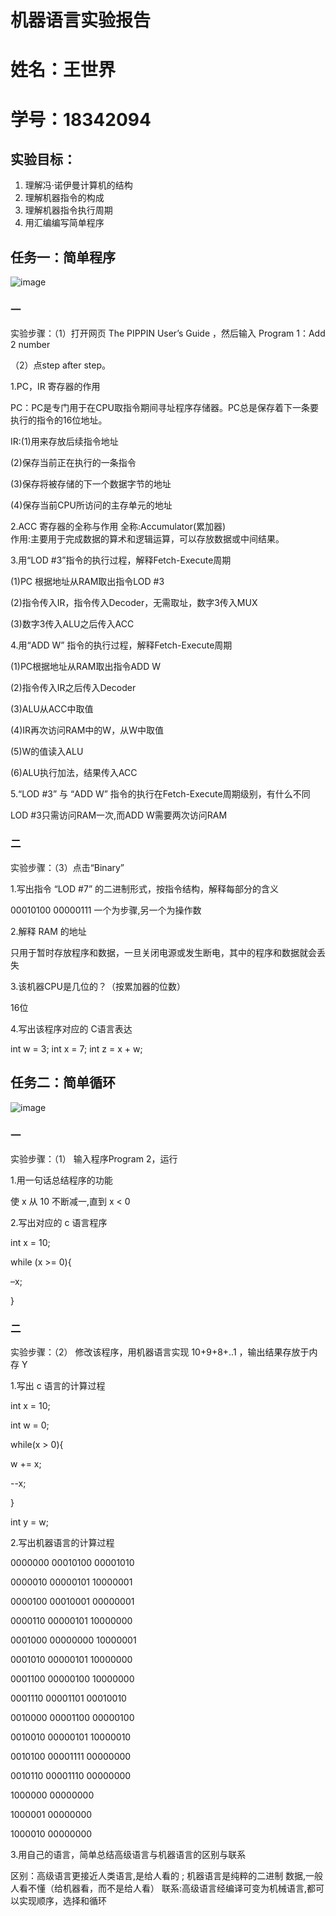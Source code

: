 # 机器语言实验报告
# 姓名：王世界
# 学号：18342094
## 实验目标： 
1. 理解冯·诺伊曼计算机的结构
2. 理解机器指令的构成
3. 理解机器指令执行周期
4. 用汇编编写简单程序
## 任务一：简单程序
![image](http://m.qpic.cn/psb?/V102zVW74XkRgr/BZ5su*FmFfhPeMGYsZcBlr9iY5wm5eJ1bNQ5YzVVm70!/b/dFIBAAAAAAAA&bo=eQKXAQAAAAADB88!&rf=viewer_4)
### 一
实验步骤：（1）打开网页 The PIPPIN User’s Guide ，然后输入 Program 1：Add 2 number    

（2）点step after step。    

1.PC，IR 寄存器的作用   

PC：PC是专门用于在CPU取指令期间寻址程序存储器。PC总是保存着下一条要执行的指令的16位地址。   

IR:(1)用来存放后续指令地址   

(2)保存当前正在执行的一条指令    

(3)保存将被存储的下一个数据字节的地址     

(4)保存当前CPU所访问的主存单元的地址   

2.ACC 寄存器的全称与作用
全称:Accumulator(累加器)    
作用:主要用于完成数据的算术和逻辑运算，可以存放数据或中间结果。   

3.用“LOD #3”指令的执行过程，解释Fetch-Execute周期     

(1)PC 根据地址从RAM取出指令LOD #3     

(2)指令传入IR，指令传入Decoder，无需取址，数字3传入MUX    

(3)数字3传入ALU之后传入ACC    

4.用“ADD W” 指令的执行过程，解释Fetch-Execute周期

(1)PC根据地址从RAM取出指令ADD W   

(2)指令传入IR之后传入Decoder    

(3)ALU从ACC中取值    

(4)IR再次访问RAM中的W，从W中取值     

(5)W的值读入ALU    

(6)ALU执行加法，结果传入ACC   

5.“LOD #3” 与 “ADD W” 指令的执行在Fetch-Execute周期级别，有什么不同    

LOD #3只需访问RAM一次,而ADD W需要两次访问RAM     
### 二
实验步骤：（3）点击“Binary”    

1.写出指令 “LOD #7” 的二进制形式，按指令结构，解释每部分的含义    

00010100 00000111     一个为步骤,另一个为操作数  

2.解释 RAM 的地址   

只用于暂时存放程序和数据，一旦关闭电源或发生断电，其中的程序和数据就会丢失    

3.该机器CPU是几位的？（按累加器的位数）   

16位    

4.写出该程序对应的 C语言表达   

int w = 3; int x = 7; int z = x + w;
## 任务二：简单循环
![image](http://m.qpic.cn/psb?/V102zVW74XkRgr/YwaNp7SmoMDGBi6enzE2fU*pPHQpy5j3N2jiF5853QI!/b/dGYBAAAAAAAA&bo=sAKqAQAAAAADBzs!&rf=viewer_4)
### 一
实验步骤：（1） 输入程序Program 2，运行    

1.用一句话总结程序的功能

使 x 从 10 不断减一,直到 x < 0    

2.写出对应的 c 语言程序

int x = 10;     

while (x >= 0){    

–x;      

}    
### 二
实验步骤：（2） 修改该程序，用机器语言实现 10+9+8+..1 ，输出结果存放于内存 Y     

1.写出 c 语言的计算过程

int x = 10;    

int w = 0;    

while(x > 0){      

w += x;     

--x;     

}      

int y = w;        

2.写出机器语言的计算过程

0000000 00010100 00001010    

0000010 00000101 10000001   

0000100 00010001 00000001    

0000110 00000101 10000000     

0001000 00000000 10000001    

0001010 00000101 10000000     

0001100 00000100 10000000     

0001110 00001101 00010010      

0010000 00001100 00000100     

0010010 00000101 10000010      

0010100 00001111 00000000     

0010110 00001110 00000000    

1000000 00000000     

1000001 00000000     

1000010 00000000        

3.用自己的语言，简单总结高级语言与机器语言的区别与联系
 
区别：高级语言更接近人类语言,是给人看的 ; 机器语言是纯粹的二进制 
数据,一般人看不懂（给机器看，而不是给人看）
联系:高级语言经编译可变为机械语言,都可以实现顺序，选择和循环